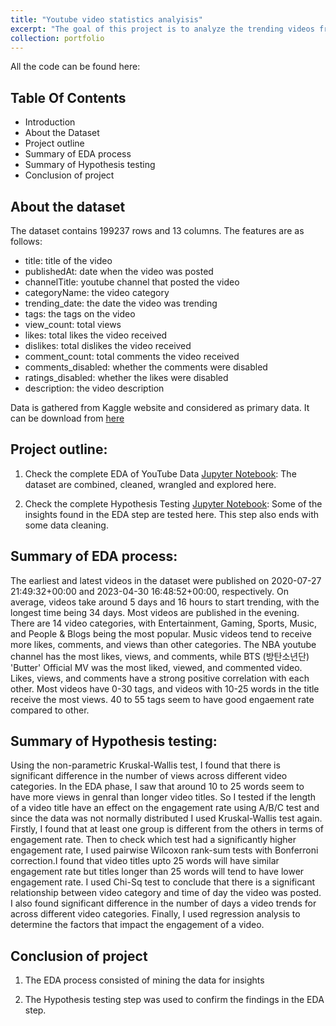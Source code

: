 ```yaml
---
title: "Youtube video statistics analyisis"
excerpt: "The goal of this project is to analyze the trending videos from youtube to understanding what makes a video start trending."
collection: portfolio
---
```


All the code can be found here:

## Table Of Contents
  
  - Introduction
  - About the Dataset
  - Project outline
  - Summary of EDA process
  - Summary of Hypothesis testing
  - Conclusion of project

## About the dataset

The dataset contains 199237 rows and 13 columns. The features are as follows:
- title: title of the video                 
- publishedAt: date when the video was posted
- channelTitle: youtube channel that posted the video            
- categoryName: the video category            
- trending_date: the date the video was trending           
- tags: the tags on the video                    
- view_count: total views              
- likes: total likes the video received                   
- dislikes: total dislikes the video received                
- comment_count: total comments the video received           
- comments_disabled: whether the comments were disabled       
- ratings_disabled: whether the likes were disabled
- description: the video description 

Data is gathered from Kaggle website and considered as primary data. It can be download from [here](https://www.kaggle.com/datasets/rsrishav/youtube-trending-video-dataset)

## Project outline:
1) Check the complete EDA of YouTube Data [Jupyter Notebook](https://github.com/ALvee-611/YouTube-Analysis/blob/master/Analysis/EDA.ipynb): The dataset are combined, cleaned, wrangled and explored here.

2) Check the complete Hypothesis Testing [Jupyter Notebook](https://github.com/ALvee-611/YouTube-Analysis/blob/master/Analysis/statistical_tests.ipynb): Some of the insights found in the EDA step are tested here. This step also ends with some data cleaning.

<!-- 3) Check the complete Model Building here (in-progress/final stage) [Jupyter Notebook](https://github.com/ALvee-611/YouTube-Analysis/blob/master/Analysis/model_building.ipynb)
4) Check the code of ML model by using this [script]() 
5) Use the [Dashboard]() -->

## Summary of EDA process:
The earliest and latest videos in the dataset were published on 2020-07-27 21:49:32+00:00 and 2023-04-30 16:48:52+00:00, respectively. On average, videos take around 5 days and 16 hours to start trending, with the longest time being 34 days. Most videos are published in the evening. There are 14 video categories, with Entertainment, Gaming, Sports, Music, and People & Blogs being the most popular. Music videos tend to receive more likes, comments, and views than other categories. The NBA youtube channel has the most likes, views, and comments, while BTS (방탄소년단) 'Butter' Official MV was the most liked, viewed, and commented video. Likes, views, and comments have a strong positive correlation with each other. Most videos have 0-30 tags, and videos with 10-25 words in the title receive the most views. 40 to 55 tags seem to have good engaement rate compared to other.

## Summary of Hypothesis testing:
Using the non-parametric Kruskal-Wallis test, I found that there is significant difference in the number of views across different video categories. In the EDA phase, I saw that around 10 to 25 words seem to have more views in genral than longer video titles. So I tested if the length of a video title have an effect on the engagement rate using A/B/C test and since the data was not normally distributed I used Kruskal-Wallis test again. Firstly, I found that at least one group is different from the others in terms of engagement rate. Then to check which test had a significantly higher engagement rate, I used pairwise Wilcoxon rank-sum tests with Bonferroni correction.I found that video titles upto 25 words will have similar engagement rate but titles longer than 25 words will tend to have lower engagement rate. I used Chi-Sq test to conclude that there is a significant relationship between video category and time of day the video was posted. I also found significant difference in the number of days a video trends for across different video categories. Finally, I used regression analysis to determine the factors that impact the engagement of a video.

## Conclusion of project

1) The EDA process consisted of mining the data for insights

2) The Hypothesis testing step was used to confirm the findings in the EDA step.
